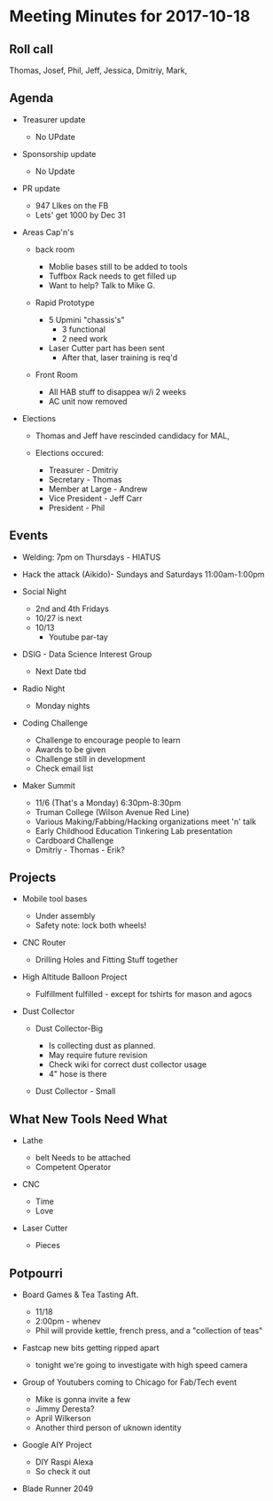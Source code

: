 Meeting Minutes for 2017-10-18
=============================

Roll call
---------
Thomas, Josef, Phil, Jeff, Jessica, Dmitriy, Mark, 

Agenda
------
- Treasurer update
  - No UPdate

- Sponsorship update
  - No Update

- PR update
  - 947 LIkes on the FB
  - Lets' get 1000 by Dec 31

- Areas Cap'n's
  - back room
    - Moblie bases still to be added to tools
    - Tuffbox Rack needs to get filled up
    - Want to help?  Talk to Mike G.
    
  
  - Rapid Prototype
    - 5 Upmini "chassis's" 
      - 3 functional
      - 2 need work
    - Laser Cutter part has been sent
      - After that, laser training is req'd

  - Front Room
    - All HAB stuff to disappea w/i 2 weeks
    - AC unit now removed
 

- Elections
    - Thomas and Jeff have rescinded candidacy for MAL, 

  - Elections occured: 
    - Treasurer - Dmitriy
    - Secretary - Thomas
    - Member at Large - Andrew
    - Vice President - Jeff Carr
    - President - Phil





Events
------
- Welding: 7pm on Thursdays - HIATUS
- Hack the attack (Aikido)- Sundays and Saturdays 11:00am-1:00pm

- Social Night
  - 2nd and 4th Fridays
  - 10/27 is next
  - 10/13
     - Youtube par-tay

- DSIG - Data Science Interest Group
  - Next Date tbd

- Radio Night
  - Monday nights

- Coding Challenge
  - Challenge to encourage people to learn 
  - Awards to be given
  - Challenge still in development
  - Check email list

- Maker Summit
  - 11/6 (That's a Monday) 6:30pm-8:30pm
  - Truman College (Wilson Avenue Red Line)
  - Various Making/Fabbing/Hacking organizations meet 'n' talk
  - Early Childhood Education Tinkering Lab presentation
  - Cardboard Challenge
  - Dmitriy - Thomas - Erik?

Projects
--------
- Mobile tool bases
  - Under assembly
  - Safety note:  lock both wheels! 

- CNC Router
  - Drilling Holes and Fitting Stuff together

- High Altitude Balloon Project
  - Fulfillment fulfilled - except for tshirts for mason and agocs
  

- Dust Collector
  - Dust Collector-Big
    - Is collecting dust as planned.
    - May require future revision
    - Check wiki for correct dust collector usage
    - 4" hose is there
 
 
  - Dust Collector - Small
   


What New Tools Need What
-----------------------
  - Lathe
    - belt Needs to be attached
    - Competent Operator

  - CNC
    - Time
    - Love

  
  - Laser Cutter
    - Pieces



Potpourri
---------
- Board Games & Tea Tasting Aft.
  - 11/18
  - 2:00pm - whenev
  - Phil will provide kettle, french press, and a "collection of teas"

- Fastcap new bits getting ripped apart
  - tonight we're going to investigate with high speed camera

- Group of Youtubers coming to Chicago for Fab/Tech event
  - Mike is gonna invite a few
  - Jimmy Deresta?
  - April Wilkerson
  - Another third person of uknown identity
 
- Google AIY Project
  - DIY Raspi Alexa
  - So check it out

- Blade Runner 2049
   
   
  



















